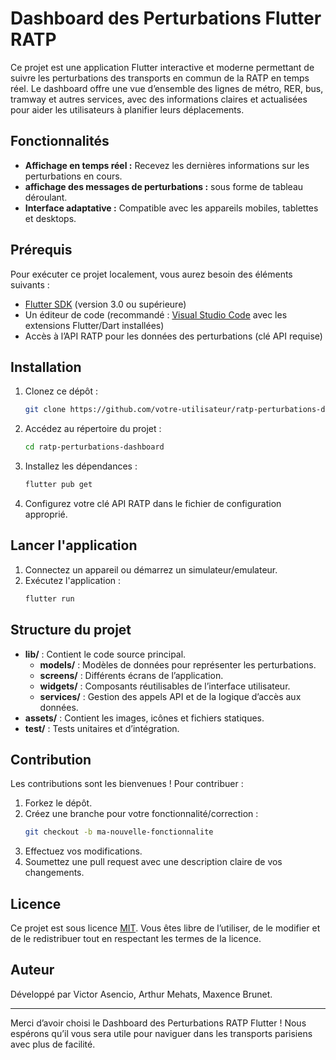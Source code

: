 # Dashboard des Perturbations Flutter RATP

Ce projet est une application Flutter interactive et moderne permettant de suivre les perturbations des transports en commun de la RATP en temps réel. Le dashboard offre une vue d’ensemble des lignes de métro, RER, bus, tramway et autres services, avec des informations claires et actualisées pour aider les utilisateurs à planifier leurs déplacements.

## Fonctionnalités

- **Affichage en temps réel :** Recevez les dernières informations sur les perturbations en cours.
- **affichage des messages de perturbations :** sous forme de tableau déroulant.
- **Interface adaptative :** Compatible avec les appareils mobiles, tablettes et desktops.

## Prérequis

Pour exécuter ce projet localement, vous aurez besoin des éléments suivants :

- [Flutter SDK](https://flutter.dev/docs/get-started/install) (version 3.0 ou supérieure)
- Un éditeur de code (recommandé : [Visual Studio Code](https://code.visualstudio.com/) avec les extensions Flutter/Dart installées)
- Accès à l’API RATP pour les données des perturbations (clé API requise)

## Installation

1. Clonez ce dépôt :
   ```bash
   git clone https://github.com/votre-utilisateur/ratp-perturbations-dashboard.git
   ```
2. Accédez au répertoire du projet :
   ```bash
   cd ratp-perturbations-dashboard
   ```
3. Installez les dépendances :
   ```bash
   flutter pub get
   ```
4. Configurez votre clé API RATP dans le fichier de configuration approprié.

## Lancer l'application

1. Connectez un appareil ou démarrez un simulateur/emulateur.
2. Exécutez l'application :
   ```bash
   flutter run
   ```

## Structure du projet

- **lib/** : Contient le code source principal.
  - **models/** : Modèles de données pour représenter les perturbations.
  - **screens/** : Différents écrans de l’application.
  - **widgets/** : Composants réutilisables de l’interface utilisateur.
  - **services/** : Gestion des appels API et de la logique d’accès aux données.
- **assets/** : Contient les images, icônes et fichiers statiques.
- **test/** : Tests unitaires et d’intégration.

## Contribution

Les contributions sont les bienvenues ! Pour contribuer :

1. Forkez le dépôt.
2. Créez une branche pour votre fonctionnalité/correction :
   ```bash
   git checkout -b ma-nouvelle-fonctionnalite
   ```
3. Effectuez vos modifications.
4. Soumettez une pull request avec une description claire de vos changements.

## Licence

Ce projet est sous licence [MIT](LICENSE). Vous êtes libre de l’utiliser, de le modifier et de le redistribuer tout en respectant les termes de la licence.

## Auteur

Développé par Victor Asencio, Arthur Mehats, Maxence Brunet.

---

Merci d’avoir choisi le Dashboard des Perturbations RATP Flutter ! Nous espérons qu’il vous sera utile pour naviguer dans les transports parisiens avec plus de facilité.
